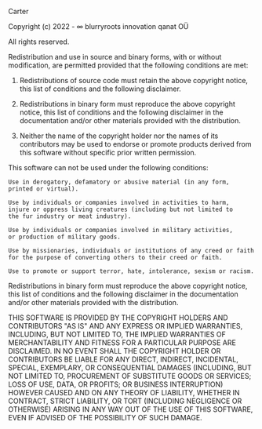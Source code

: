 Carter

Copyright (c) 2022 - ∞ blurryroots innovation qanat OÜ

All rights reserved.

Redistribution and use in source and binary forms, with or without modification, are permitted provided that the following conditions are met:

1. Redistributions of source code must retain the above copyright notice, this list of conditions and the following disclaimer.

2. Redistributions in binary form must reproduce the above copyright notice, this list of conditions and the following disclaimer in the documentation and/or other materials provided with the distribution.

3. Neither the name of the copyright holder nor the names of its contributors may be used to endorse or promote products derived from this software without specific prior written permission.

This software can not be used under the following conditions:

	Use in derogatory, defamatory or abusive material (in any form,
	printed or virtual).

	Use by individuals or companies involved in activities to harm,
	injure or oppress living creatures (including but not limited to
	the fur industry or meat industry).

	Use by individuals or companies involved in military activities,
	or production of military goods.

	Use by missionaries, individuals or institutions of any creed or faith
	for the purpose of converting others to their creed or faith.

	Use to promote or support terror, hate, intolerance, sexism or racism.

Redistributions in binary form must reproduce the above copyright notice,
this list of conditions and the following disclaimer in the documentation
and/or other materials provided with the distribution.

THIS SOFTWARE IS PROVIDED BY THE COPYRIGHT HOLDERS AND CONTRIBUTORS "AS IS" AND ANY EXPRESS OR IMPLIED WARRANTIES, INCLUDING, BUT NOT LIMITED TO, THE IMPLIED WARRANTIES OF MERCHANTABILITY AND FITNESS FOR A PARTICULAR PURPOSE ARE DISCLAIMED. IN NO EVENT SHALL THE COPYRIGHT HOLDER OR CONTRIBUTORS BE LIABLE FOR ANY DIRECT, INDIRECT, INCIDENTAL, SPECIAL, EXEMPLARY, OR CONSEQUENTIAL DAMAGES (INCLUDING, BUT NOT LIMITED TO, PROCUREMENT OF SUBSTITUTE GOODS OR SERVICES; LOSS OF USE, DATA, OR PROFITS; OR BUSINESS INTERRUPTION) HOWEVER CAUSED AND ON ANY THEORY OF LIABILITY, WHETHER IN CONTRACT, STRICT LIABILITY, OR TORT (INCLUDING NEGLIGENCE OR OTHERWISE) ARISING IN ANY WAY OUT OF THE USE OF THIS SOFTWARE, EVEN IF ADVISED OF THE POSSIBILITY OF SUCH DAMAGE.
